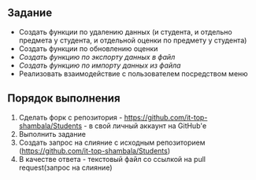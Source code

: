 ## Задание

- Создать функции по удалению данных (и студента, и отдельно предмета у студента, и отдельной оценки по предмету у студента)
- Создать функции по обновлению оценки
- *Создать функцию по экспорту данных в файл*
- *Создать функцию по импорту данных из файла*
- Реализовать взаимодействие с пользователем посредством меню

## Порядок выполнения
1. Сделать форк с репозитория - https://github.com/it-top-shambala/Students - в свой личный аккаунт на GitHub'е
2. Выполнить задание
3. Создать запрос на слияние с исходным репозиторием (https://github.com/it-top-shambala/Students)
4. В качестве ответа - текстовый файл со ссылкой на pull request(запрос на слияние)
